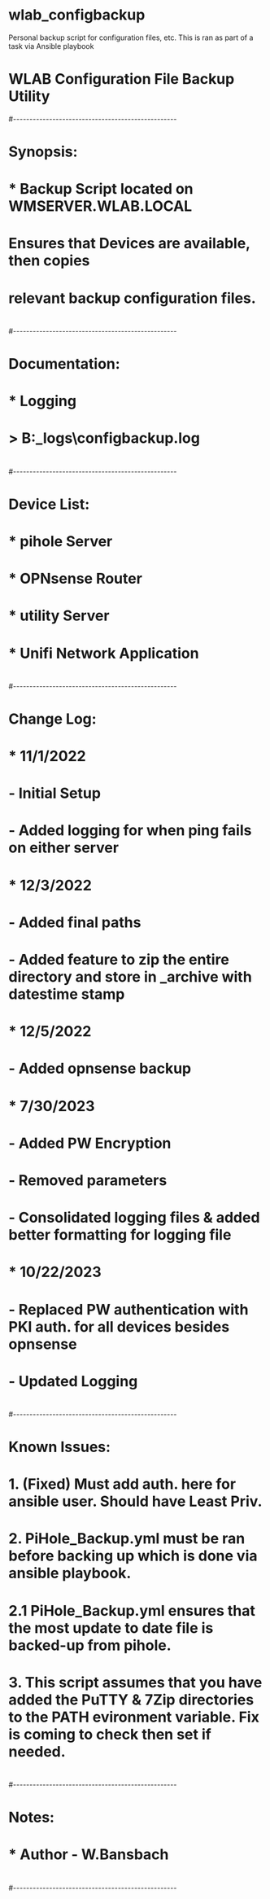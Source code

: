 # wlab_configbackup
Personal backup script for configuration files, etc. This is ran as part of a task via Ansible playbook

# WLAB Configuration File Backup Utility
#--------------------------------------------------
# Synopsis:
# * Backup Script located on WMSERVER.WLAB.LOCAL
#   Ensures that Devices are available, then copies 
#   relevant backup configuration files. 
#
#--------------------------------------------------
# Documentation:                 
# * Logging
#   > B:\_logs\configbackup.log
#
#--------------------------------------------------
# Device List:                 
# * pihole Server
# * OPNsense Router
# * utility Server
# * Unifi Network Application
#
#--------------------------------------------------
# Change Log:
# * 11/1/2022
#   - Initial Setup
#   - Added logging for when ping fails on either server
# * 12/3/2022
#   - Added final paths
#   - Added feature to zip the entire directory and store in _archive with datestime stamp
# * 12/5/2022
#   - Added opnsense backup
# * 7/30/2023
#   - Added PW Encryption
#   - Removed parameters
#   - Consolidated logging files & added better formatting for logging file
# * 10/22/2023
#   - Replaced PW authentication with PKI auth. for all devices besides opnsense
#   - Updated Logging
#
#--------------------------------------------------
# Known Issues:
# 1. (Fixed) Must add auth. here for ansible user. Should have Least Priv.
# 2. PiHole_Backup.yml must be ran before backing up which is done via ansible playbook.
# 2.1 PiHole_Backup.yml ensures that the most update to date file is backed-up from pihole.
# 3. This script assumes that you have added the PuTTY & 7Zip directories to the PATH evironment variable. Fix is coming to check then set if needed.
#
#--------------------------------------------------
# Notes:
# * Author - W.Bansbach
#
#--------------------------------------------------
